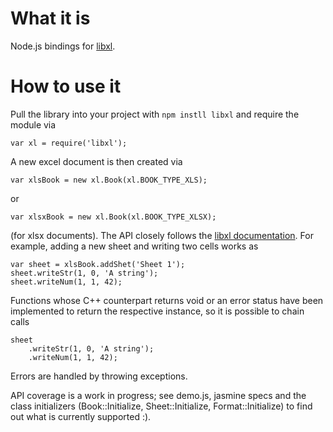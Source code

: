 # What it is

Node.js bindings for [libxl](http://www.libxl.com/).

# How to use it

Pull the library into your project with `npm instll libxl`
and require the module via

    var xl = require('libxl');

A new excel document is then created via

    var xlsBook = new xl.Book(xl.BOOK_TYPE_XLS);

or

    var xlsxBook = new xl.Book(xl.BOOK_TYPE_XLSX);

(for xlsx documents). The API closely follows the
[libxl documentation](http://www.libxl.com/documentation.html).
For example, adding a new sheet and writing two cells works as

    var sheet = xlsBook.addShet('Sheet 1');
    sheet.writeStr(1, 0, 'A string');
    sheet.writeNum(1, 1, 42);

Functions whose C++ counterpart returns void or an error status
have been implemented to return the respective instance, so it
is possible to chain calls

    sheet
        .writeStr(1, 0, 'A string');
        .writeNum(1, 1, 42);

Errors are handled by throwing exceptions.

API coverage is a work in progress; see demo.js,
jasmine specs and the class initializers
(Book::Initialize, Sheet::Initialize, Format::Initialize)
to find out what is currently supported :).
